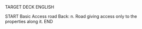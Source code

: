 TARGET DECK
ENGLISH

START
Basic
Access road
Back: n. Road giving access only to the properties along it.
END
